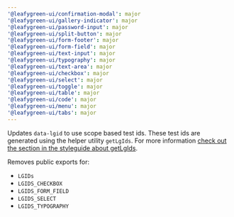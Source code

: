 ```yaml
---
'@leafygreen-ui/confirmation-modal': major
'@leafygreen-ui/gallery-indicator': major
'@leafygreen-ui/password-input': major
'@leafygreen-ui/split-button': major
'@leafygreen-ui/form-footer': major
'@leafygreen-ui/form-field': major
'@leafygreen-ui/text-input': major
'@leafygreen-ui/typography': major
'@leafygreen-ui/text-area': major
'@leafygreen-ui/checkbox': major
'@leafygreen-ui/select': major
'@leafygreen-ui/toggle': major
'@leafygreen-ui/table': major
'@leafygreen-ui/code': major
'@leafygreen-ui/menu': major
'@leafygreen-ui/tabs': major
---
```


Updates `data-lgid` to use scope based test ids. These test ids are generated using the helper utility `getLgIds`. For more information [check out the section in the styleguide about getLgIds](https://github.com/mongodb/leafygreen-ui/blob/main/STYLEGUIDE.md#getlgids).

Removes public exports for:
- `LGIDs`
- `LGIDS_CHECKBOX`
- `LGIDS_FORM_FIELD`
- `LGIDS_SELECT`
- `LGIDS_TYPOGRAPHY`
